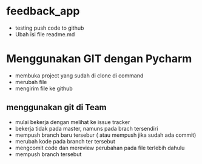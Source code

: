 # feedback_app

- testing push code to github
- Ubah isi file readme.md

# Menggunakan GIT dengan Pycharm
- membuka project yang sudah di clone di command
- merubah file
- mengirim file ke github

## menggunakan git di Team
- mulai bekerja dengan melihat ke issue tracker
- bekerja tidak pada master, namuns pada brach tersendiri
- mempush branch baru tersebur ( atau mempush jika sudah ada commit)
- merubah kode pada branch ter tersebut
- mengcomit code dan mereview perubahan pada file terlebih dahulu
- mempush branch tersebut

